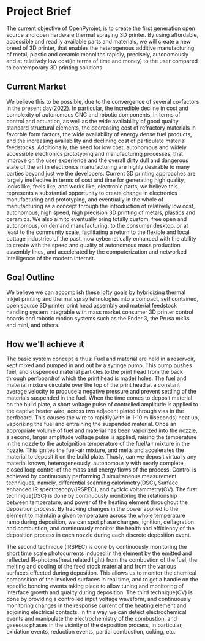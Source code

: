 # Project Brief

The current objective of OpenPyrojet, is to create the first generation open source and open hardware thermal spraying 3D printer. By using affordable, accessible and readily available parts and materials, we will create a new breed of 3D printer, that enables the heterogenous additive manufacturing of metal, plastic and ceramic monoliths rapidly, precisely, autonomously and at relatively low cost(in terms of time and money) to the user compared to contemporary 3D printing solutions.

## Current Market

We believe this to be possible, due to the convergence of several co-factors in the present day(2022). In particular, the incredible decline in cost and complexity of autonomous CNC and robotic components, in terms of control and actuation, as well as the wide availability of good quality standard structural elements, the decreasing cost of refractory materials in favorble form factors, the wide availability of energy dense fuel products, and the increasing availability and declining cost of particulate material feedstocks. Additionally, the need for low cost, autonomous and widely accessible electronics prototyping and manufacturing processes, that improve on the user experience and the overall dirty dull and dangerous state of the art in electronics manufacturing are highly desirable to many parties beyond just we the developers. Current 3D printing approaches are largely ineffective in terms of cost and time for generating high quality, looks like, feels like, and works like, electronic parts, we believe this represents a substantial opportunity to create change in electronics manufacturing and prototyping, and eventually in the whole of manufacturing as a concept through the introduction of relatively low cost, autonomous, high speed, high precision 3D printing of metals, plastics and ceramics. We also aim to eventually bring totally custom, free open and autonomous, on demand manufacturing, to the consumer desktop, or at least to the community scale, facilitating a return to the flexible and local cottage industries of the past, now cybernetically enhanced with the ability to create with the speed and quality of autonomous mass production assembly lines, and accelerated by the computerization and networked intelligence of the modern internet.

## Goal Outline

We believe we can accomplish these lofty goals by hybridizing thermal inkjet printing and thermal spray tehnologies into a compact, self contained, open source 3D printer print head assembly and material feedstock handling system integrable with mass market consumer 3D printer control boards and robotic motion systems such as the Ender 3, the Prusa mk3s and mini, and others.

## How we'll achieve it

The basic system concept is thus: Fuel and material are held in a reservoir, kept mixed and pumped in and out by a syringe pump. This pump pushes fuel, and suspended material particles to the print head from the back through perfboard(of which the print head is made) holes. The fuel and material mixture circulate over the top of the print head at a constant average velocity to produce a negative pressure and prevent settling of the materials suspended in the fuel. When the time comes to deposit material on the build plate, a short voltage pulse of controlled amplitude is applied to the captive heater wire, across two adjacent plated through vias in the perfboard. This causes the wire to rapidly(with in 1-10 milliseconds) heat up, vaporizing the fuel and entraining the suspended material. Once an appropriate volume of fuel and material has been vaporized into the nozzle, a second, larger amplitude voltage pulse is applied, raising the temperature in the nozzle to the autoignition temperature of the fuel/air mixture in the nozzle. This ignites the fuel-air mixture, and melts and accelerates the material to deposit it on the build plate. Thusly, can we deposit virtually any material known, heterogeneously, autonomously with nearly complete closed loop control of the mass and energy flows of the process. Control is achieved by continuously performing 3 simultaneous measurement techniques, namely, differential scanning calorimetry(DSC), Surface enhanced IR spectroscopy(IRSPEC), and cyclcic voltammetry(CV). The first technique(DSC) is done by continuously monitoring the relationship between temperature, and power of the heating element throughout the deposition process. By tracking changes in the power applied to the element to maintain a given temperature across the whole temperature ramp during deposition, we can spot phase changes, ignition, deflagration and combustion, and continuously monitor the health and efficiency of the deposition process in each nozzle during each discrete deposition event.

The second technique (IRSPEC) is done by continuously monitoring the short time scale photocurrents induced in the element by the emitted and reflected IR-photons(heat related light) from the combustion of the fuel, the melting and cooling of the feed stock material and from the various surfaces effected during deposition. This allows us to monitor the chemical composition of the involved surfaces in real time, and to get a handle on the specific bonding events taking place to allow tuning and monitoring of interface growth and quality during deposition. The third technique(CV) is done by providing a controlled input voltage waveform, and continuously monitoring changes in the response current of the heating element and adjoining electrical contacts. In this way we can detect electrochemical events and manipulate the electrochemistry of the combustion, and gaseous phases in the vicinity of the deposition process, in particular, oxidation events, reduction events, partial combustion, coking, etc.
